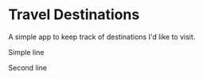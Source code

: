 # Travel Destinations

A simple app to keep track of destinations I'd like to visit.

Simple line

Second line
